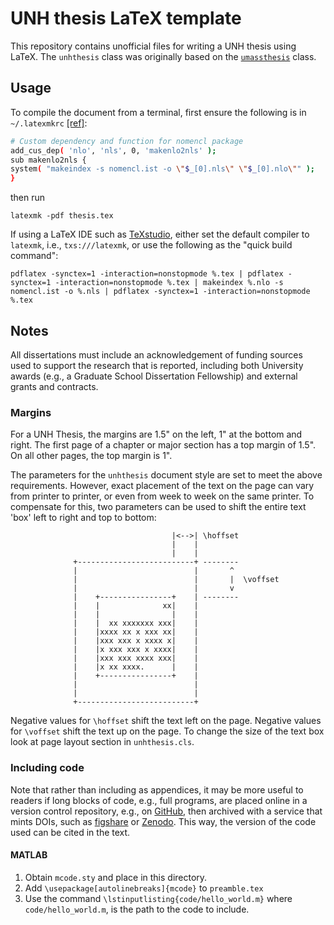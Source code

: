 # UNH thesis LaTeX template

This repository contains unofficial files for writing a UNH thesis using LaTeX.
The `unhthesis` class was originally based on the
[`umassthesis`](https://github.com/umasscs/umassthesis) class.


## Usage

To compile the document from a terminal, first ensure the following is in
`~/.latexmkrc`
[[ref]](http://tex.stackexchange.com/questions/105943/latexmk-and-nomencl):

```bash
# Custom dependency and function for nomencl package
add_cus_dep( 'nlo', 'nls', 0, 'makenlo2nls' );
sub makenlo2nls {
system( "makeindex -s nomencl.ist -o \"$_[0].nls\" \"$_[0].nlo\"" );
}
```

then run

    latexmk -pdf thesis.tex

If using a LaTeX IDE such as [TeXstudio](http://www.texstudio.org/), either set
the default compiler to `latexmk`, i.e., `txs:///latexmk`, or use the following
as the "quick build command":

    pdflatex -synctex=1 -interaction=nonstopmode %.tex | pdflatex -synctex=1 -interaction=nonstopmode %.tex | makeindex %.nlo -s nomencl.ist -o %.nls | pdflatex -synctex=1 -interaction=nonstopmode %.tex


## Notes

All dissertations must include an acknowledgement of funding sources used to
support the research that is reported, including both University awards (e.g., a
Graduate School Dissertation Fellowship) and external grants and contracts.


### Margins

For a UNH Thesis, the margins are 1.5" on the left, 1" at the bottom and right.
The first page of a chapter or major section has a top margin of 1.5". On all
other pages, the top margin is 1".

The parameters for the `unhthesis` document style are set to meet the above
requirements. However, exact placement of the text on the page can vary from
printer to printer, or even from week to week on the same printer. To compensate
for this, two parameters can be used to shift the entire text 'box' left to
right and top to bottom:

```
                                    |<-->| \hoffset
                                    |    |
                                    |    |
              +--------------------------+ --------
              |                          |       ^
              |                          |       |  \voffset
              |                          |       v
              |    +----------------+    | --------
              |    |              xx|    |
              |    |                |    |
              |    |  xx xxxxxxx xxx|    |
              |    |xxxx xx x xxx xx|    |
              |    |xxx xxx x xxxx x|    |
              |    |x xxx xxx x xxxx|    |
              |    |xxx xxx xxxx xxx|    |
              |    |x xx xxxx.      |    |
              |    +----------------+    |
              |                          |
              |                          |
              +--------------------------+
```

Negative values for `\hoffset` shift the text left on the page. Negative values
for `\voffset` shift the text up on the page. To change the size of the text box
look at page layout section in `unhthesis.cls`.


### Including code

Note that rather than including as appendices, it may be more useful to readers
if long blocks of code, e.g., full programs, are placed online in a version
control repository, e.g., on [GitHub](https://github.com), then archived with a
service that mints DOIs, such as [figshare](https://figshare.com) or
[Zenodo](https://zenodo.org). This way, the version of the code used can be
cited in the text.


#### MATLAB

1. Obtain `mcode.sty` and place in this directory.
2. Add `\usepackage[autolinebreaks]{mcode}` to `preamble.tex`
3. Use the command `\lstinputlisting{code/hello_world.m}` where  
   `code/hello_world.m`, is the path to the code to include.
